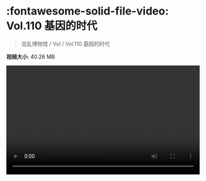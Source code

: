 # :fontawesome-solid-file-video: Vol.110 基因的时代

> 混乱博物馆 / Vol / Vol.110 基因的时代

**视频大小**: 40.26 MB

<video id="V-ac7c86e8dce119411de6fe50598676c9" width="512" height="288" preload="none" playsinline webkit-playsinline></video>